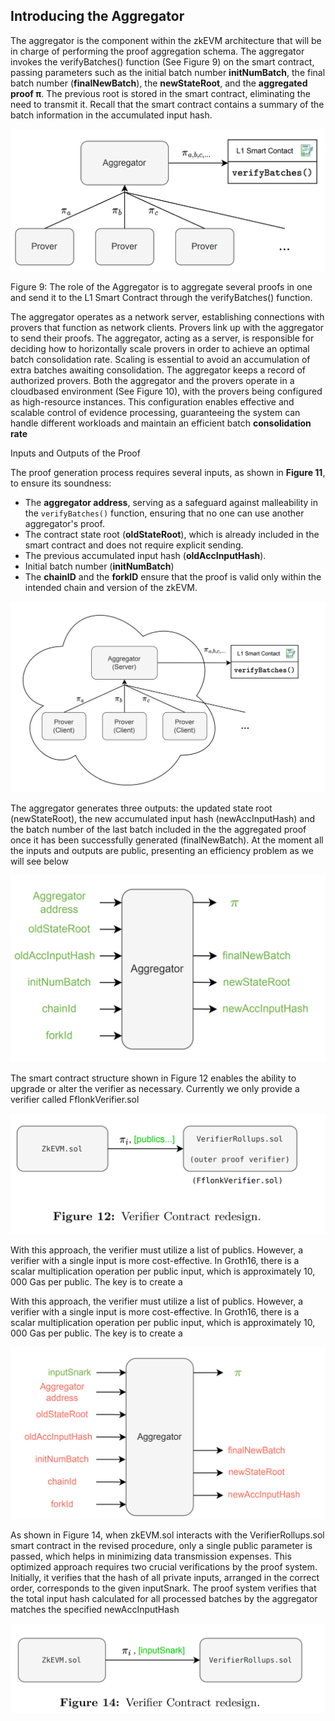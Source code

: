 ## Introducing the Aggregator
The aggregator is the component within the zkEVM architecture that will be in charge of
performing the proof aggregation schema. The aggregator invokes the verifyBatches()
function (See Figure 9) on the smart contract, passing parameters such as the initial batch
number **initNumBatch**, the final batch number (**finalNewBatch**), the **newStateRoot**, and
the **aggregated proof π**. The previous root is stored in the smart contract, eliminating
the need to transmit it. Recall that the smart contract contains a summary of the batch
information in the accumulated input hash.

![alt text](image-8.png)

Figure 9: The role of the Aggregator is to aggregate several proofs in one and send it to the L1
Smart Contract through the verifyBatches() function.



The aggregator operates as a network server, establishing connections with provers
that function as network clients. Provers link up with the aggregator to send their proofs.
The aggregator, acting as a server, is responsible for deciding how to horizontally scale
provers in order to achieve an optimal batch consolidation rate. Scaling is essential to
avoid an accumulation of extra batches awaiting consolidation. The aggregator keeps a
record of authorized provers. Both the aggregator and the provers operate in a cloudbased environment (See Figure 10), with the provers being configured as high-resource
instances. This configuration enables effective and scalable control of evidence processing,
guaranteeing the system can handle different workloads and maintain an efficient batch
**consolidation rate**


Inputs and Outputs of the Proof

The proof generation process requires several inputs, as shown in **Figure 11**, to ensure its soundness:

- The **aggregator address**, serving as a safeguard against malleability in the `verifyBatches()` function, ensuring that no one can use another aggregator's proof.
- The contract state root (**oldStateRoot**), which is already included in the smart contract and does not require explicit sending.
- The previous accumulated input hash (**oldAccInputHash**).
- Initial batch number (**initNumBatch**)
- The **chainID** and the **forkID** ensure that the proof is valid only within the intended chain and version of the zkEVM.

![alt text](image-9.png)

The aggregator generates three outputs: the updated state root (newStateRoot), the
new accumulated input hash (newAccInputHash) and the batch number of the last batch
included in the the aggregated proof once it has been successfully generated (finalNewBatch).
At the moment all the inputs and outputs are public, presenting an efficiency problem as
we will see below

![alt text](image-10.png)

The smart contract structure shown in Figure 12 enables the ability to upgrade or alter
the verifier as necessary. Currently we only provide a verifier called FflonkVerifier.sol

![alt text](image-11.png)

With this approach, the verifier must utilize a list of publics. However, a verifier with
a single input is more cost-effective. In Groth16, there is a scalar multiplication operation
per public input, which is approximately 10, 000 Gas per public. The key is to create a

With this approach, the verifier must utilize a list of publics. However, a verifier with
a single input is more cost-effective. In Groth16, there is a scalar multiplication operation
per public input, which is approximately 10, 000 Gas per public. The key is to create a

![alt text](image-12.png)

As shown in Figure 14, when zkEVM.sol interacts with the VerifierRollups.sol
smart contract in the revised procedure, only a single public parameter is passed, which
helps in minimizing data transmission expenses. This optimized approach requires two
crucial verifications by the proof system. Initially, it verifies that the hash of all private inputs, arranged in the correct order, corresponds to the given inputSnark. The
proof system verifies that the total input hash calculated for all processed batches by the
aggregator matches the specified newAccInputHash

![alt text](image-13.png)